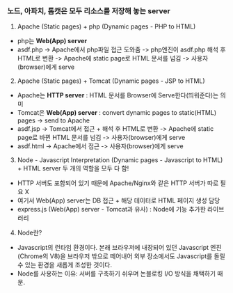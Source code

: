 ### 노드, 아파치, 톰캣은 모두 리소스를 저장해 놓는 server

1. Apache (Static pages) + php (Dynamic pages - PHP to HTML)
- php는 **Web(App) server**
- asdf.php -> Apache에서 php파일 접근 도와줌 -> php엔진이 asdf.php 해석 후 HTML로 변환 -> Apache에 static page로 HTML 문서를 넘김 -> 사용자(browser)에게 serve

2. Apache (Static pages) + Tomcat (Dynamic pages - JSP to HTML)
- Apache는 **HTTP server** : HTML 문서를 Browser에 Serve한다(띄워준다)는 의미
- Tomcat은 **Web(App) server** : convert dynamic pages to static(HTML) pages -> send to Apache
- asdf.jsp -> Tomcat에서 접근 + 해석 후 HTML로 변환 -> Apache에 static page로 바뀐 HTML 문서를 넘김 -> 사용자(browser)에게 serve
- asdf.html -> Apache에서 접근 -> 사용자(browser)에게 serve

3. Node - Javascript Interpretation (Dynamic pages - Javascript to HTML) + HTML server 두 개의 역할을 모두 다 함!
- HTTP 서버도 포함되어 있기 때문에 Apache/Nginx와 같은 HTTP 서버가 따로 필요 X
- 여기서 Web(App) server는 DB 접근 + 해당 데이터로 HTML 페이지 생성 담당
- express.js (Web(App) server - Tomcat과 유사) : Node에 기능 추가한 라이브러리

4. Node란?
- Javascript의 런타임 환경이다. 본래 브라우저에 내장되어 있던 Javascript 엔진(Chrome의 V8)을 브라우저 밖으로 떼어내어 외부 장소에서도 Javascript를 돌릴 수 있는 환경을 새롭게 조성한 것이다.
- Node를 사용하는 이유: 서버를 구축하기 쉬우며 논블로킹 I/O 방식을 채택하기 때문.
